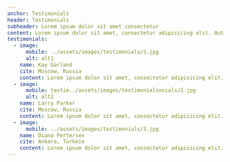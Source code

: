 ```yaml
---
anchor: Testimonials
header: Testimonials
subheader: Lorem ipsum dolor sit amet consectetur
content: Lorem ipsum dolor sit amet, consectetur adipisicing elit. Aut eaque, laboriosam veritatis, quos non quis ad perspiciatis, totam corporis ea, alias ut unde.
testimonials: 
  - image:
      mobile: ../assets/images/testimonials/1.jpg
      alt: alt1
    name: Kay Garland
    cite: Moscow, Russia
    content: Lorem ipsum dolor sit amet, consectetur adipisicing elit. Aut eaque, laboriosam veritatis, quos non quis ad perspiciatis, totam corporis ea, alias ut unde.
  - image: 
      mobile: testim../assets/images/testimonialsonials/2.jpg
      alt: alt2
    name: Larry Parker
    cite: Moscow, Russia
    content: Lorem ipsum dolor sit amet, consectetur adipisicing elit. Aut eaque, laboriosam veritatis, quos non quis ad perspiciatis, totam corporis ea, alias ut unde.
  - image: 
      mobile: ../assets/images/testimonials/3.jpg
    name: Diana Pertersen
    cite: Ankara, Turkeie
    content: Lorem ipsum dolor sit amet, consectetur adipisicing elit. Aut eaque, laboriosam veritatis, quos non quis ad perspiciatis, totam corporis ea, alias ut unde.
---
```

